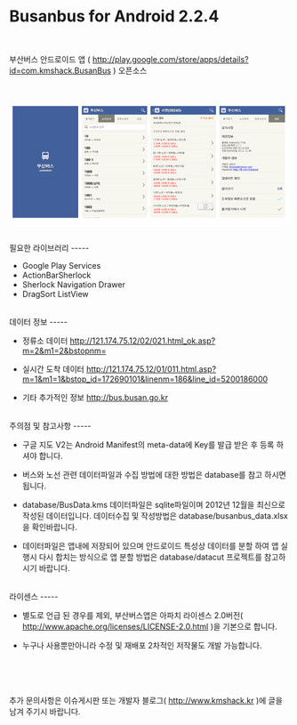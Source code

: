 Busanbus for Android 2.2.4
========

<br/>

부산버스 안드로이드 앱 ( http://play.google.com/store/apps/details?id=com.kmshack.BusanBus ) 
오픈소스

<br/>


![busanbus screens](screens.png)


<br/>
필요한 라이브러리
-----

- Google Play Services
- ActionBarSherlock  
- Sherlock Navigation Drawer
- DragSort ListView


<br/>
데이터 정보
-----

- 정류소 데이터 http://121.174.75.12/02/021.html_ok.asp?m=2&m1=2&bstopnm=

- 실시간 도착 데이터 http://121.174.75.12/01/011.html.asp?m=1&m1=1&bstop_id=172690101&linenm=186&line_id=5200186000

- 기타 추가적인 정보 http://bus.busan.go.kr


<br/>
주의점 및 참고사항
-----

 - 구글 지도 V2는 Android Manifest의 meta-data에 Key를 발급 받은 후 등록 하셔야 합니다.

 - 버스와 노선 관련 데이터파일과 수집 방법에 대한 방법은 database를 참고 하시면 됩니다.

 - database/BusData.kms 데이터파일은 sqlite파일이며 2012년 12월을 최신으로 작성된 데이터입니다. 데이터수집 및 작성방법은 database/busanbus_data.xlsx을 확인바랍니다.

 - 데이터파일은 앱내에 저장되어 있으며 안드로이드 특성상 데이터를 분할 하여 앱 실행시 다시 합치는 방식으로 앱 분할 방법은 database/datacut 프로젝트를 참고하시기 바랍니다.



<br/>
라이센스
-----

- 별도로 언급 된 경우를 제외, 부산버스앱은 아파치 라이센스 2.0버전( http://www.apache.org/licenses/LICENSE-2.0.html )을 기본으로 합니다.

- 누구나 사용뿐만아니라 수정 및 재배포 2차적인 저작물도 개발 가능합니다. 


<br/><br/><br/>

추가 문의사항은 이슈게시판 또는 개발자 블로그( http://www.kmshack.kr )에 글을 남겨 주기시 바랍니다.
